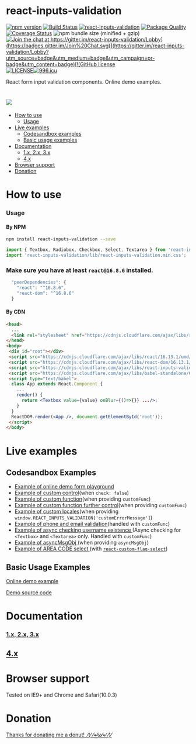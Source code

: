 # react-inputs-validation
[![npm version](https://badge.fury.io/js/react-inputs-validation.svg)](https://badge.fury.io/js/react-inputs-validation) [![Build Status](https://travis-ci.org/edwardfhsiao/react-inputs-validation.svg?branch=master)](https://travis-ci.org/edwardfhsiao/react-inputs-validation) [![react-inputs-validation](http://img.shields.io/npm/dm/react-inputs-validation.svg)](https://www.npmjs.com/package/react-inputs-validation) [![Package Quality](https://npm.packagequality.com/shield/react-inputs-validation.svg)](http://packagequality.com/#?package=react-inputs-validation) [![Coverage Status](https://coveralls.io/repos/github/edwardfhsiao/react-inputs-validation/badge.svg?branch=master)](https://coveralls.io/github/edwardfhsiao/react-inputs-validation?branch=master) ![npm bundle size (minified + gzip)](https://img.shields.io/bundlephobia/minzip/react-inputs-validation.svg) [![Join the chat at https://gitter.im/react-inputs-validation/Lobby](https://badges.gitter.im/Join%20Chat.svg)](https://gitter.im/react-inputs-validation/Lobby?utm_source=badge&utm_medium=badge&utm_campaign=pr-badge&utm_content=badge)[![GitHub license](https://img.shields.io/badge/license-MIT-blue.svg)](https://raw.githubusercontent.com/edwardfhsiao/react-inputs-validation/master/LICENSE)[![LICENSE](https://img.shields.io/badge/license-Anti%20996-blue.svg)](https://github.com/996icu/996.ICU/blob/master/LICENSE)[![996.icu](https://img.shields.io/badge/link-996.icu-red.svg)](https://996.icu)

React form input validation components. Online demo examples.
# <img src="https://raw.githubusercontent.com/edwardfhsiao/react-inputs-validation/master/react-inputs-validation.gif" />

- [How to use](#how-to-use)
  - [Usage](#usage)
- [Live examples](#live-examples)
    - [Codesandbox examples](#codesandbox-examples)
    - [Basic usage examples](#basic-usage-examples)
- [Documentation](#documentation)
    - [1.x, 2.x, 3.x](#1.x-2.x-3.x-documentation)
    - [4.x](#4.x-documentation)
- [Browser support](#browser-support)
- [Donation](#donation)
  
  
# <a name="how-to-use"></a>How to use

### <a name="usage"></a>Usage

#### By NPM
```sh
npm install react-inputs-validation --save
```
```js
import { Textbox, Radiobox, Checkbox, Select, Textarea } from 'react-inputs-validation';
import 'react-inputs-validation/lib/react-inputs-validation.min.css';
```

### Make sure you have at least ```react@16.8.6``` installed.
```js
  "peerDependencies": {
    "react": "^16.8.6",
    "react-dom": "^16.8.6"
  }
```

#### By CDN
```html
<head>
  ...
  <link rel="stylesheet" href="https://cdnjs.cloudflare.com/ajax/libs/react-inputs-validation/4.4.0/react-inputs-validation.min.css"/>
</head>
<body>
 <div id="root"></div>
 <script src="https://cdnjs.cloudflare.com/ajax/libs/react/16.13.1/umd/react.production.min.js"></script>
 <script src="https://cdnjs.cloudflare.com/ajax/libs/react-dom/16.13.1/umd/react-dom.production.min.js"></script>
 <script src="https://cdnjs.cloudflare.com/ajax/libs/react-inputs-validation/4.4.0/react-inputs-validation.min.js"></script>
 <script src="https://cdnjs.cloudflare.com/ajax/libs/babel-standalone/6.21.1/babel.min.js"></script>
 <script type="text/babel">
  class App extends React.Component {
    ...
    render() {
      return <Textbox value={value} onBlur={()=>{}} .../>;
    }
  }
  ReactDOM.render(<App />, document.getElementById('root'));
 </script>
</body>


```

# <a name="live-examples"></a>Live examples

## <a name="codesandbox-examples"></a>Codesandbox Examples
* <a href="https://codesandbox.io/s/v3wq0llmo3">Example of online demo form playground</a>
* <a href="https://codesandbox.io/s/pjom8r78x7">Example of custom control</a>(when ```check: false```)
* <a href="https://codesandbox.io/s/1r77ozkrk7">Example of custom function</a>(when providing ```customFunc```)
* <a href="https://codesandbox.io/s/custom-function-further-control-when-providing-customfunc-yjwch">Example of custom function further control</a>(when providing ```customFunc```)
* <a href="https://codesandbox.io/s/q9vqmk4j84">Example of custom locales</a>(when providing ```window.REACT_INPUTS_VALIDATION['customErrorMessage']```)
* <a href="https://codesandbox.io/s/13qo2rqxjj">Example of phone and email validation</a>(handled with ```customFunc```)
* <a href="https://codesandbox.io/s/async-checking-via-customfunc-emqgw">Example of async checking username existence </a>(Async checking for ```<Textbox>``` and ```<Textarea>``` only. Handled with ```customFunc```)
* <a href="https://codesandbox.io/s/asyncmsgobj-blmce">Example of asyncMsgObj </a>(when providing ```asyncMsgObj```)
* <a href="https://codesandbox.io/s/jvw9nvyzv">Example of AREA CODE select </a>(with [```react-custom-flag-select```](https://github.com/edwardfhsiao/react-custom-flag-select))

## <a name="basic-usage-examples"></a>Basic Usage Examples
<a href="https://edwardfhsiao.github.io/react-inputs-validation/">Online demo example</a>

<a href="https://github.com/edwardfhsiao/react-inputs-validation/blob/gh-pages/example/index.js">Demo source code</a>

# <a name="documentation"></a>Documentation

### <a name="1.x-2.x-3.x-documentation"></a>[1.x, 2.x, 3.x](https://github.com/edwardfhsiao/react-inputs-validation/blob/master/docs/v1-v2-v3-doc.md)

## <a name="4.x-documentation"></a>[4.x](https://github.com/edwardfhsiao/react-inputs-validation/blob/master/docs/v4-doc.md)

# <a name="browser-support"></a>Browser support
Tested on IE9+ and Chrome and Safari(10.0.3)

# <a name="donation"></a>Donation
<a href="https://www.paypal.me/XIAOMENGXIAO/0.99" target="_blank" alt="PayPal Donate">Thanks for donating me a donut!&nbsp;&nbsp;⁄(⁄ ⁄•⁄ω⁄•⁄ ⁄)⁄</a>
